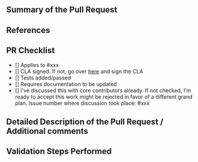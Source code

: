 <!-- Enter a brief description/summary of your PR here. What does it fix/what does it change/how was it tested (even manually, if necessary)? -->
## Summary of the Pull Request

<!-- Other than the issue solved, is this relevant to any other issues/existing PRs? --> 
## References

<!-- Please review the items on the PR checklist before submitting-->
## PR Checklist
* [] Applies to #xxx
* [] CLA signed. If not, go over [here](https://cla.opensource.microsoft.com/microsoft/PowerToys) and sign the CLA
* [] Tests added/passed
* [] Requires documentation to be updated
* [] I've discussed this with core contributors already. If not checked, I'm ready to accept this work might be rejected in favor of a different grand plan. Issue number where discussion took place: #xxx

<!-- Provide a more detailed description of the PR, other things fixed or any additional comments/features here -->
## Detailed Description of the Pull Request / Additional comments

<!-- Describe how you validated the behavior. Add automated tests wherever possible, but list manual validation steps taken as well -->
## Validation Steps Performed
